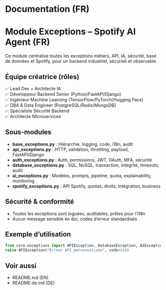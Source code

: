 # Documentation (FR)

# Module Exceptions – Spotify AI Agent (FR)

Ce module centralise toutes les exceptions métiers, API, IA, sécurité, base de données et Spotify, pour un backend industriel, sécurisé et observable.

## Équipe créatrice (rôles)
✅ Lead Dev + Architecte IA  
✅ Développeur Backend Senior (Python/FastAPI/Django)  
✅ Ingénieur Machine Learning (TensorFlow/PyTorch/Hugging Face)  
✅ DBA & Data Engineer (PostgreSQL/Redis/MongoDB)  
✅ Spécialiste Sécurité Backend  
✅ Architecte Microservices  

## Sous-modules
- **base_exceptions.py** : Hiérarchie, logging, code, i18n, audit
- **api_exceptions.py** : HTTP, validation, throttling, payload, FastAPI/Django
- **auth_exceptions.py** : Auth, permissions, JWT, OAuth, MFA, sécurité
- **database_exceptions.py** : SQL, NoSQL, transaction, intégrité, timeouts, audit
- **ai_exceptions.py** : Modèles, prompts, pipeline, quota, explainability, monitoring
- **spotify_exceptions.py** : API Spotify, quotas, droits, intégration, business

## Sécurité & conformité
- Toutes les exceptions sont loguées, auditables, prêtes pour l’i18n
- Aucun message sensible en dur, codes d’erreur standardisés

## Exemple d’utilisation
```python
from core.exceptions import APIException, DatabaseException, AIException
raise APIException("Erreur API personnalisée", code=418)
```

## Voir aussi
- README.md (EN)
- README.de.md (DE)

